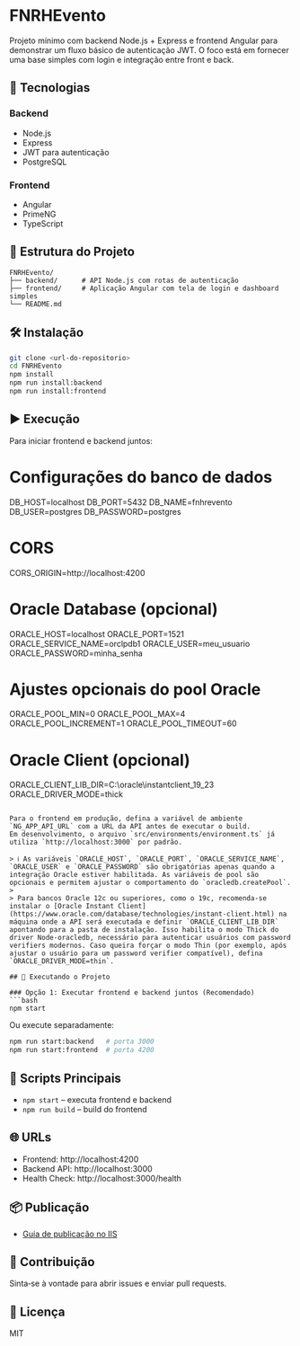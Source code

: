 # FNRHEvento

Projeto mínimo com backend Node.js + Express e frontend Angular para demonstrar um fluxo básico de autenticação JWT.
O foco está em fornecer uma base simples com login e integração entre front e back.

## 🚀 Tecnologias

### Backend
- Node.js
- Express
- JWT para autenticação
- PostgreSQL

### Frontend
- Angular
- PrimeNG
- TypeScript

## 📁 Estrutura do Projeto

```
FNRHEvento/
├── backend/      # API Node.js com rotas de autenticação
├── frontend/     # Aplicação Angular com tela de login e dashboard simples
└── README.md
```

## 🛠️ Instalação

```bash
git clone <url-do-repositorio>
cd FNRHEvento
npm install
npm run install:backend
npm run install:frontend
```

## ▶️ Execução

Para iniciar frontend e backend juntos:

# Configurações do banco de dados
DB_HOST=localhost
DB_PORT=5432
DB_NAME=fnhrevento
DB_USER=postgres
DB_PASSWORD=postgres

# CORS
CORS_ORIGIN=http://localhost:4200

# Oracle Database (opcional)
ORACLE_HOST=localhost
ORACLE_PORT=1521
ORACLE_SERVICE_NAME=orclpdb1
ORACLE_USER=meu_usuario
ORACLE_PASSWORD=minha_senha
# Ajustes opcionais do pool Oracle
ORACLE_POOL_MIN=0
ORACLE_POOL_MAX=4
ORACLE_POOL_INCREMENT=1
ORACLE_POOL_TIMEOUT=60
# Oracle Client (opcional)
ORACLE_CLIENT_LIB_DIR=C:\\oracle\\instantclient_19_23
ORACLE_DRIVER_MODE=thick
```

Para o frontend em produção, defina a variável de ambiente `NG_APP_API_URL` com a URL da API antes de executar o build.
Em desenvolvimento, o arquivo `src/environments/environment.ts` já utiliza `http://localhost:3000` por padrão.

> ℹ️ As variáveis `ORACLE_HOST`, `ORACLE_PORT`, `ORACLE_SERVICE_NAME`, `ORACLE_USER` e `ORACLE_PASSWORD` são obrigatórias apenas quando a integração Oracle estiver habilitada. As variáveis de pool são opcionais e permitem ajustar o comportamento do `oracledb.createPool`.
>
> Para bancos Oracle 12c ou superiores, como o 19c, recomenda-se instalar o [Oracle Instant Client](https://www.oracle.com/database/technologies/instant-client.html) na máquina onde a API será executada e definir `ORACLE_CLIENT_LIB_DIR` apontando para a pasta de instalação. Isso habilita o modo Thick do driver Node-oracledb, necessário para autenticar usuários com password verifiers modernos. Caso queira forçar o modo Thin (por exemplo, após ajustar o usuário para um password verifier compatível), defina `ORACLE_DRIVER_MODE=thin`.

## 🚀 Executando o Projeto

### Opção 1: Executar frontend e backend juntos (Recomendado)
```bash
npm start
```

Ou execute separadamente:

```bash
npm run start:backend   # porta 3000
npm run start:frontend  # porta 4200
```

## 📜 Scripts Principais

- `npm start` – executa frontend e backend
- `npm run build` – build do frontend

## 🌐 URLs

- Frontend: http://localhost:4200
- Backend API: http://localhost:3000
- Health Check: http://localhost:3000/health

## 📦 Publicação

- [Guia de publicação no IIS](docs/guia-publicacao-iis.md)

## 🤝 Contribuição

Sinta‑se à vontade para abrir issues e enviar pull requests.

## 📄 Licença

MIT

